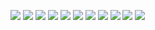 ![](https://file.garden/ZjKjCNClQA2p3YBz/rsrcs/stamps/tumblr_f2cc11dca0d73054681aa4bb987beb98_3a45a85b_100.png) ![](https://files.catbox.moe/nmun2f.gifv) ![](https://64.media.tumblr.com/7b6c6ee24fbab7095fc7151adffbc4fc/59b2e9044c975316-03/s100x200/6fe64b82315503372c4b8ec7f9b948119bebcafc.pnj) ![](https://i.postimg.cc/28YXxCkK/27.gif) ![](https://files.catbox.moe/7wl9e6.gif) ![](https://file.garden/ZjKjCNClQA2p3YBz/rsrcs/stamps/more%20mine/ezgif-1-5c1b2f00e0.gif) ![](https://file.garden/Zs2Dmb96OyyJ2pmo/angel/stamps/311.png) ![](https://file.garden/Zcu_SF00ZC8vpiih/ohno.gif)
![](https://file.garden/ZjKjCNClQA2p3YBz/rsrcs/blinkies/z9.gif) ![](https://64.media.tumblr.com/6f632255d20f9a36976e84dc9266d8b7/d9ea6708a2000759-3a/s250x400/b13993248bfb9377e1251f7a7bb34a48229b07e5.gifv) ![](https://64.media.tumblr.com/207b2a947aab9fd8c0c042f6f025dc67/d9ea6708a2000759-db/s250x400/a1099e599e23a460d53dead1c379dd57a4a8fe9a.gifv)
